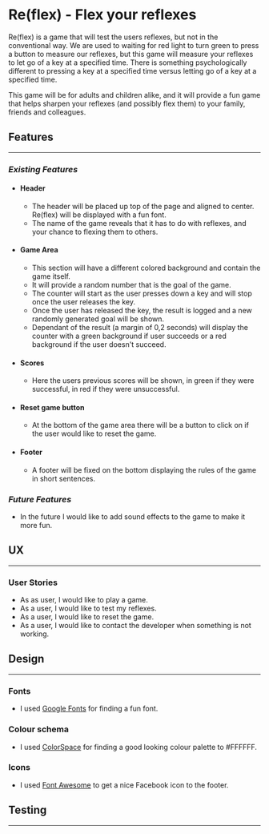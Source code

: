 # Re(flex) - Flex your reflexes
Re(flex) is a game that will test the users reflexes, but not in the conventional way. We are used to waiting for red light to turn green to press a button to measure our reflexes, but this game will measure your reflexes to let go of a key at a specified time. There is something psychologically different to pressing a key at a specified time versus letting go of a key at a specified time. 

This game will be for adults and children alike, and it will provide a fun game that helps sharpen your reflexes (and possibly flex them) to your family, friends and colleagues.

## Features
<hr>

### ___Existing Features___
 - #### __Header__
   - The header will be placed up top of the page and aligned to center. Re(flex) will be displayed with a fun font.
   - The name of the game reveals that it has to do with reflexes, and your chance to flexing them to others.

 - #### __Game Area__
   - This section will have a different colored background and contain the game itself.
   - It will provide a random number that is the goal of the game.
   - The counter will start as the user presses down a key and will stop once the user releases the key.
   - Once the user has released the key, the result is logged and a new randomly generated goal will be shown.
   - Dependant of the result (a margin of 0,2 seconds) will display the counter with a green background if user succeeds or a red background if the user doesn't succeed.

 - #### __Scores__
   - Here the users previous scores will be shown, in green if they were successful, in red if they were unsuccessful.

 - #### __Reset game button__
   - At the bottom of the game area there will be a button to click on if the user would like to reset the game.

 - #### __Footer__
   - A footer will be fixed on the bottom displaying the rules of the game in short sentences.

### ___Future Features___
- In the future I would like to add sound effects to the game to make it more fun.

## UX
<hr>

### __User Stories__
 - As as user, I would like to play a game.
 - As a user, I would like to test my reflexes.
 - As a user, I would like to reset the game.
 - As a user, I would like to contact the developer when something is not working.

## Design
<hr>

### __Fonts__
 - I used [Google Fonts](https://fonts.google.com/) for finding a fun font.

### __Colour schema__
 - I used [ColorSpace](https://mycolor.space/?hex=%23FFFFFF&sub=1) for finding a good looking colour palette to #FFFFFF.

### __Icons__
 - I used [Font Awesome](https://fontawesome.com/) to get a nice Facebook icon to the footer.

## Testing
<hr>

###